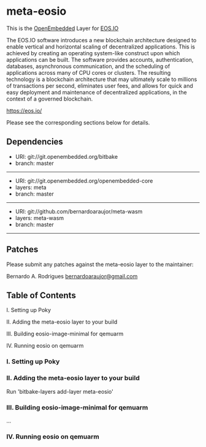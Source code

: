 # meta-eosio

This is the [OpenEmbedded](https://openembedded.org) Layer for [EOS.IO](https://eos.io)

The EOS.IO software introduces a new blockchain architecture designed to enable vertical and horizontal scaling of decentralized applications. This is achieved by creating an operating system-like construct upon which applications can be built. The software provides accounts, authentication, databases, asynchronous communication, and the scheduling of applications across many of CPU cores or clusters. The resulting technology is a blockchain architecture that may ultimately scale to millions of transactions per second, eliminates user fees, and allows for quick and easy deployment and maintenance of decentralized applications, in the context of a governed blockchain.

<https://eos.io/>

Please see the corresponding sections below for details.

## Dependencies

 - URI: git://git.openembedded.org/bitbake
 - branch: master
---
 - URI: git://git.openembedded.org/openembedded-core
 - layers: meta
 - branch: master
---
 - URI: git://github.com/bernardoaraujor/meta-wasm
 - layers: meta-wasm
 - branch: master
---

## Patches

Please submit any patches against the meta-eosio layer to the maintainer:

Bernardo A. Rodrigues <bernardoaraujor@gmail.com>

## Table of Contents

  I. Setting up Poky

 II. Adding the meta-eosio layer to your build

III. Building eosio-image-minimal for qemuarm

 IV. Running eosio on qemuarm


### I. Setting up Poky

### II. Adding the meta-eosio layer to your build

Run 'bitbake-layers add-layer meta-eosio'

### III. Building eosio-image-minimal for qemuarm

...

### IV. Running eosio on qemuarm
